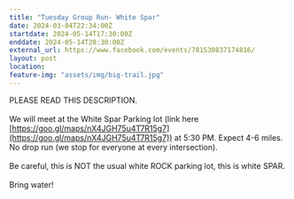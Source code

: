 ```yaml
---
title: "Tuesday Group Run- White Spar"
date: 2024-03-04T22:34:00Z
startdate: 2024-05-14T17:30:00Z
enddate: 2024-05-14T20:30:00Z
external_url: https://www.facebook.com/events/781530837174816/
layout: post
location: 
feature-img: "assets/img/big-trail.jpg"
---
```


PLEASE READ THIS DESCRIPTION. <br>
  <br>
  We will meet at the White Spar Parking lot (link here [https://goo.gl/maps/nX4JGH75u4T7R15g7](https://goo.gl/maps/nX4JGH75u4T7R15g7)) at 5&#58;30 PM. Expect 4-6 miles. No drop run (we stop for everyone at every intersection). <br>
  <br>
  Be careful, this is NOT the usual white ROCK parking lot, this is white SPAR. <br>
  <br>
  Bring water!<br>
  <br>
  <br>
  <br>
  
